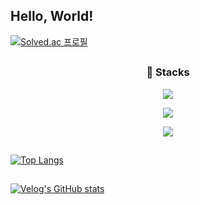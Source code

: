 ## Hello, World!

[![Solved.ac
프로필](http://mazassumnida.wtf/api/v2/generate_badge?boj=tjgus1668)](https://solved.ac/tjgus1668)

##
<h3 align="center">📖 Stacks</h3>
<p align="center">
  <img src="https://skillicons.dev/icons?i=cs,cpp,py,js,java,octave" />
</p>
<p align="center">
  <img src="https://skillicons.dev/icons?i=spring,react,mysql,flutter,flask" />
</p>
<p align="center">
  <img src="https://skillicons.dev/icons?i=tensorflow,pytorch" />
</p>

##

[![Top Langs](https://github-readme-stats.vercel.app/api/top-langs/?username=csh1668)](https://github.com/anuraghazra/github-readme-stats)

##

[![Velog's GitHub stats](https://velog-readme-stats.vercel.app/api?name=tjgus1668)](https://velog.io/@tjgus1668/posts)


<!--
**csh1668/csh1668** is a ✨ _special_ ✨ repository because its `README.md` (this file) appears on your GitHub profile.

Here are some ideas to get you started:

- 🔭 I’m currently working on ...
- 🌱 I’m currently learning ...
- 👯 I’m looking to collaborate on ...
- 🤔 I’m looking for help with ...
- 💬 Ask me about ...
- 📫 How to reach me: ...
- 😄 Pronouns: ...
- ⚡ Fun fact: ...
-->
